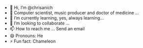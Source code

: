 - 👋 Hi, I’m @chrisanich
- 👀 Computer scientist, music producer and doctor of medicine ...
- 🌱 I’m currently learning, yes, always learning...
- 💞️ I’m looking to collaborate ...
- 📫 How to reach me ... Send an email
- 😄 Pronouns: He
- ⚡ Fun fact: Chameleon

<!---
chrisanich/chrisanich is a ✨ special ✨ repository because its `README.md` (this file) appears on your GitHub profile.
You can click the Preview link to take a look at your changes.
--->
